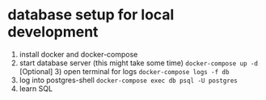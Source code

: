 # database setup for local development

1) install docker and docker-compose
2) start database server (this might take some time)
`docker-compose up -d`
[Optional] 3) open terminal for logs `docker-compose logs -f db`
4) log into postgres-shell
`docker-compose exec db psql -U postgres`
5) learn SQL

